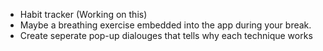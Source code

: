 * Habit tracker (Working on this)
* Maybe a breathing exercise embedded into the app during your break.
* Create seperate pop-up dialouges that tells why each technique works